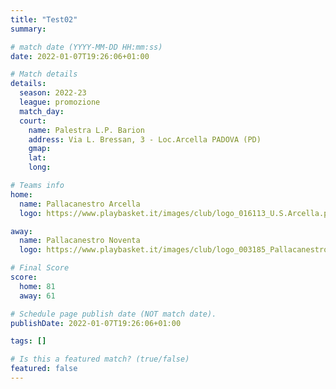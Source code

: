 ```yaml
---
title: "Test02"
summary:

# match date (YYYY-MM-DD HH:mm:ss)
date: 2022-01-07T19:26:06+01:00

# Match details
details:
  season: 2022-23
  league: promozione
  match_day:
  court:
    name: Palestra L.P. Barion
    address: Via L. Bressan, 3 - Loc.Arcella PADOVA (PD)
    gmap:
    lat:
    long:

# Teams info
home:
  name: Pallacanestro Arcella
  logo: https://www.playbasket.it/images/club/logo_016113_U.S.Arcella.png

away:
  name: Pallacanestro Noventa
  logo: https://www.playbasket.it/images/club/logo_003185_PallacanestroNoventaPol.Dil..png

# Final Score
score:
  home: 81
  away: 61

# Schedule page publish date (NOT match date).
publishDate: 2022-01-07T19:26:06+01:00

tags: []

# Is this a featured match? (true/false)
featured: false
---
```

